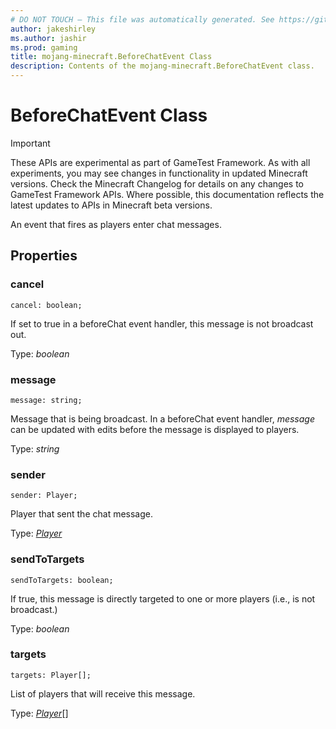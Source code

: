 ```yaml
---
# DO NOT TOUCH — This file was automatically generated. See https://github.com/Mojang/MinecraftScriptingApiDocsGenerator to modify descriptions, examples, etc.
author: jakeshirley
ms.author: jashir
ms.prod: gaming
title: mojang-minecraft.BeforeChatEvent Class
description: Contents of the mojang-minecraft.BeforeChatEvent class.
---
```

# BeforeChatEvent Class
>[!IMPORTANT]
>These APIs are experimental as part of GameTest Framework. As with all experiments, you may see changes in functionality in updated Minecraft versions. Check the Minecraft Changelog for details on any changes to GameTest Framework APIs. Where possible, this documentation reflects the latest updates to APIs in Minecraft beta versions.


An event that fires as players enter chat messages.

## Properties
### **cancel**
`cancel: boolean;`

If set to true in a beforeChat event handler, this message is not broadcast out.

Type: *boolean*


### **message**
`message: string;`

Message that is being broadcast. In a beforeChat event handler, _message_ can be updated with edits before the message is displayed to players.

Type: *string*


### **sender**
`sender: Player;`

Player that sent the chat message.

Type: [*Player*](Player.md)


### **sendToTargets**
`sendToTargets: boolean;`

If true, this message is directly targeted to one or more players (i.e., is not broadcast.)

Type: *boolean*


### **targets**
`targets: Player[];`

List of players that will receive this message.

Type: [*Player*](Player.md)[]




